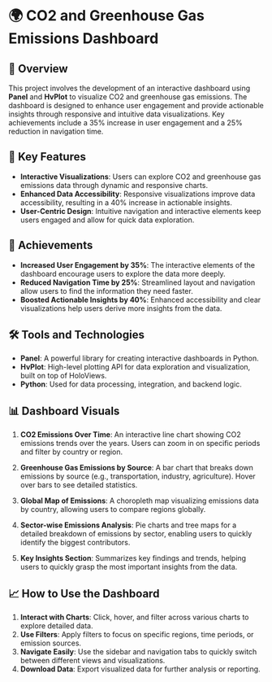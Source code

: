 # 🌍 CO2 and Greenhouse Gas Emissions Dashboard

## 📖 Overview
This project involves the development of an interactive dashboard using **Panel** and **HvPlot** to visualize CO2 and greenhouse gas emissions. The dashboard is designed to enhance user engagement and provide actionable insights through responsive and intuitive data visualizations. Key achievements include a 35% increase in user engagement and a 25% reduction in navigation time.

## 🎯 Key Features
- **Interactive Visualizations**: Users can explore CO2 and greenhouse gas emissions data through dynamic and responsive charts.
- **Enhanced Data Accessibility**: Responsive visualizations improve data accessibility, resulting in a 40% increase in actionable insights.
- **User-Centric Design**: Intuitive navigation and interactive elements keep users engaged and allow for quick data exploration.

## 🚀 Achievements
- **Increased User Engagement by 35%**: The interactive elements of the dashboard encourage users to explore the data more deeply.
- **Reduced Navigation Time by 25%**: Streamlined layout and navigation allow users to find the information they need faster.
- **Boosted Actionable Insights by 40%**: Enhanced accessibility and clear visualizations help users derive more insights from the data.

## 🛠️ Tools and Technologies
- **Panel**: A powerful library for creating interactive dashboards in Python.
- **HvPlot**: High-level plotting API for data exploration and visualization, built on top of HoloViews.
- **Python**: Used for data processing, integration, and backend logic.

## 📊 Dashboard Visuals
1. **CO2 Emissions Over Time**: An interactive line chart showing CO2 emissions trends over the years. Users can zoom in on specific periods and filter by country or region.
   
2. **Greenhouse Gas Emissions by Source**: A bar chart that breaks down emissions by source (e.g., transportation, industry, agriculture). Hover over bars to see detailed statistics.

3. **Global Map of Emissions**: A choropleth map visualizing emissions data by country, allowing users to compare regions globally.

4. **Sector-wise Emissions Analysis**: Pie charts and tree maps for a detailed breakdown of emissions by sector, enabling users to quickly identify the biggest contributors.

5. **Key Insights Section**: Summarizes key findings and trends, helping users to quickly grasp the most important insights from the data.

## 📈 How to Use the Dashboard
1. **Interact with Charts**: Click, hover, and filter across various charts to explore detailed data.
2. **Use Filters**: Apply filters to focus on specific regions, time periods, or emission sources.
3. **Navigate Easily**: Use the sidebar and navigation tabs to quickly switch between different views and visualizations.
4. **Download Data**: Export visualized data for further analysis or reporting.
